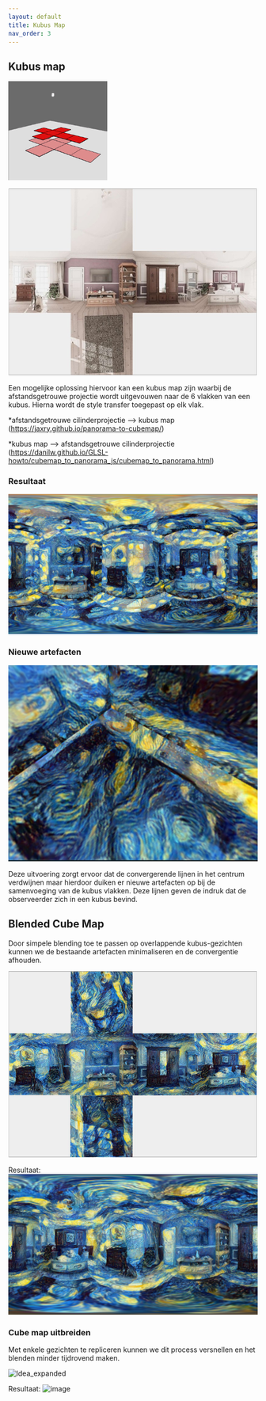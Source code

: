 ```yaml
---
layout: default
title: Kubus Map
nav_order: 3
---
```


## Kubus map

![image](../images/Cube-Folding.gif "kubus map")


![Kubus map](../images/kubus.jpg "kubus map")

Een mogelijke oplossing hiervoor kan een kubus map zijn waarbij de afstandsgetrouwe projectie wordt uitgevouwen naar de 6 vlakken van een kubus. 
Hierna wordt de style transfer toegepast op elk vlak. 

*afstandsgetrouwe cilinderprojectie --> kubus map (https://jaxry.github.io/panorama-to-cubemap/)

*kubus map --> afstandsgetrouwe cilinderprojectie (https://danilw.github.io/GLSL-howto/cubemap_to_panorama_js/cubemap_to_panorama.html)

### Resultaat

![Kubus map style transfer](../images/kubusmaptransfer.png "kubusmaptransfer")

### Nieuwe artefacten

![kubus 360](../images/kubus360.png "kubus 360 hoek")

Deze uitvoering zorgt ervoor dat de convergerende lijnen in het centrum verdwijnen maar hierdoor duiken er nieuwe artefacten op bij de samenvoeging van de kubus vlakken.
Deze lijnen geven de indruk dat de observeerder zich in een kubus bevind.

## Blended Cube Map

Door simpele blending toe te passen op overlappende kubus-gezichten kunnen we de bestaande artefacten minimaliseren en de convergentie afhouden.

![Kubus_style_transfer](../images/styled_cube_map.png "Kubus Style Transfer")

Resultaat:
![Kubus_equirect_style_transfer](../images/Cubemap_equirectangluar_styled.png "Kubus_equirect Style Transfer")

### Cube map uitbreiden

Met enkele gezichten te repliceren kunnen we dit process versnellen en het blenden minder tijdrovend maken.

![Idea_expanded](https://user-images.githubusercontent.com/60694521/210592705-c8979797-465c-4832-b7d2-fdf8279475ae.png)

Resultaat:
![image](https://user-images.githubusercontent.com/60694521/210591876-7b680c02-acb1-4deb-b588-512caba279be.png)



